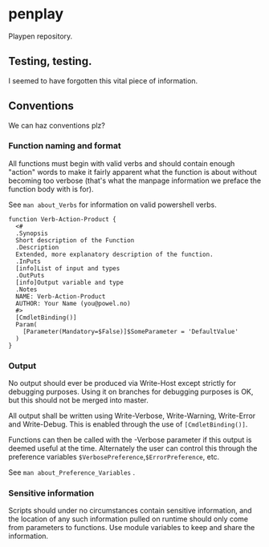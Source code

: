 # penplay
Playpen repository.

## Testing, testing.
I seemed to have forgotten this vital piece of information.

## Conventions
We can haz conventions plz?

[palpawhine]: http://www.troll.me/images/grinning-emperor-palpatine/good-good-let-the-naming-convention-flow-through-you.jpg "Yeees... let it flow through you!"

### Function naming and format
All functions must begin with valid verbs and should contain enough "action"
words to make it fairly apparent what the function is about without becoming
too verbose (that's what the manpage information we preface the function body
with is for).

See ``` man about_Verbs ``` for information on valid powershell verbs.

```
function Verb-Action-Product {
  <#
  .Synopsis
  Short description of the Function
  .Description
  Extended, more explanatory description of the function.
  .InPuts
  [info]List of input and types
  .OutPuts
  [info]Output variable and type
  .Notes
  NAME: Verb-Action-Product
  AUTHOR: Your Name (you@powel.no)
  #>
  [CmdletBinding()]
  Param(
    [Parameter(Mandatory=$False)]$SomeParameter = 'DefaultValue'
  )
}
```

### Output
No output should ever be produced via Write-Host except strictly for debugging
purposes. Using it on branches for debugging purposes is OK, but this should not
be merged into master.

All output shall be written using Write-Verbose, Write-Warning, Write-Error
and Write-Debug. This is enabled through the use of ``` [CmdletBinding()] ```.

Functions can then be called with the -Verbose parameter if this output is deemed
useful at the time. Alternately the user can control this through the preference
variables ``` $VerbosePreference ```,``` $ErrorPreference ```, etc.

See ``` man about_Preference_Variables ``` .

### Sensitive information
Scripts should under no circumstances contain sensitive information, and the
location of any such information pulled on runtime should only come from
parameters to functions. Use module variables to keep and share the information.
